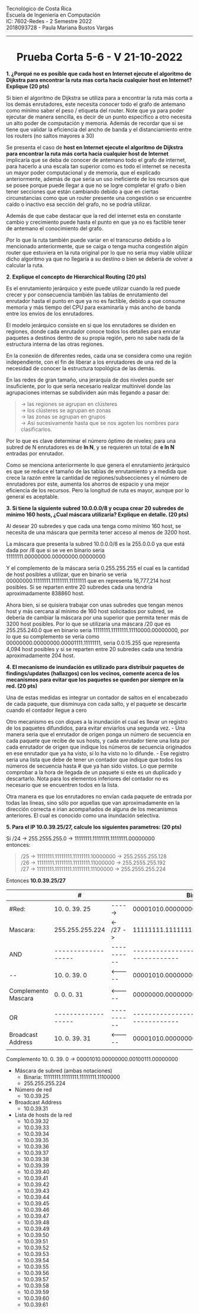 Tecnológico de Costa Rica<br> 
Escuela de Ingeniería en Computación<br> 
IC: 7602-Redes  - 2 Semestre 2022 <br> 
2018093728 - Paula Mariana Bustos Vargas
____
<center> <h1> Prueba Corta 5-6 - V 21-10-2022 </h1> </center> 

**1. ¿Porqué no es posible que cada host en Internet ejecute el algoritmo de Dijkstra para encontrar la ruta mas corta hacia cualquier host en Internet? Explique (20 pts)**

   Si bien el algoritmo de Dijkstra se utiliza para a encontrar la ruta más corta a los demás enrutadores, este necesita conocer todo el grafo de antemano como mínimo saber el peso / etiqueta del router. Note que ya para poder ejecutar de manera sencilla, es decir de un punto especifico a otro necesita un alto poder de computación y memoria.  Además de recordar que si se tiene que validar la eficiencia del ancho de banda y el distanciamiento entre los routers (no saltos mayores a 30)
   
   Se presenta el caso de **host en Internet ejecute el algoritmo de Dijkstra para encontrar la ruta más corta hacia cualquier host de Internet** implicaría que se deba de conocer de antemano todo el grafo de internet, para hacerlo a una escala tan superior como es todo el internet se necesita un mayor poder computacional y de memoria, que el explicado anteriormente, además de que seria un uso ineficiente de los recursos que se posee porque puede llegar a que no se logre completar el grafo o bien tener secciones que están cambiando debido a que en ciertas circunstancias como que un router presente una congestión o se encuentre caído o inactivo esa sección del grafo, no se podría utilizar.

   Además de que cabe destacar que la red del internet esta en constante cambio y crecimiento puede hasta el punto en que ya no es factible tener de antemano el conocimiento del grafo.
 
   Por lo que la ruta también puede variar en el transcurso debido a lo mencionado anteriormente, que se caiga o tenga mucha congestión algún router que estuviera en la ruta original por lo que no seria muy viable utilizar dicho algoritmo ya que no llegaría a su destino o bien se debería de volver a calcular la ruta.

**2. Explique el concepto de Hierarchical Routing (20 pts)**

Es el enrutamiento jerárquico y este puede utilizar cuando la red puede crecer y por consecuencia también las tablas de enrutamiento del enrutador hasta el punto en que ya no es factible, debido a que consume memoria y más tiempo del CPU para examinarla y más ancho de banda entre los envíos de los enrutadores.

El modelo jerárquico consiste en sí que los enrutadores se dividen en regiones, donde cada enrutador conoce todos los detalles para enrutar paquetes a destinos dentro de su propia región, pero no sabe nada de la estructura interna de las otras regiones. 

En la conexión de diferentes redes, cada una se considera como una región independiente, con el fin de liberar a los enrutadores de una red de la necesidad de conocer la estructura topológica de las demás. 

En las redes de gran tamaño, una jerarquía de dos niveles puede ser insuficiente, por lo que sería necesario realizar multinivel donde las agrupaciones internas se subdividen aún más llegando a pasar de:<br>
>  -> las regiones se agrupan en clústeres <br>
   -> los clústeres se agrupan en zonas<br>
   -> las zonas se agrupan en grupos<br>
   -> Así sucesivamente hasta que se nos agoten los nombres para clasificarlos.<br>

Por lo que es clave determinar el número óptimo de niveles; para una subred de N enrutadores es de **ln N**, y se requieren un total de **e ln N** entradas por enrutador. 

Como se menciona anteriormente lo que genera el enrutamiento jerárquico es que se reduce el tamaño de las tablas de enrutamiento y a medida que crece la razón entre la cantidad de regiones/subsecciones y el número de enrutadores por este, aumenta los ahorros de espacio y una mejor eficiencia de los recursos. Pero la longitud de ruta es mayor, aunque por lo general es aceptable.

   
**3. Si tiene la siguiente subred 10.0.0.0/8 y ocupa crear 20 subredes de mínimo 160 hosts, ¿Cual máscara utilizaría? Explique en detalle. (20 pts)**
   
Al desear 20 subredes y que cada una tenga como mínimo 160 host, se necesita de una máscara que permita tener acceso al menos de 3200 host.

La máscara que presenta la subred 10.0.0.0/8 es la 255.0.0.0 ya que está dada por /8 que si se ve en binario seria 11111111.00000000.00000000.00000000

Y el complemento de la máscara seria 0.255.255.255 el cual es la cantidad de host posibles a utilizar, que en binario se vería 00000000.11111111.11111111.11111111 que en representa 16,777,214 host posibles. Si se reparten entre 20 subredes cada una tendría aproximadamente 838860 host.

Ahora bien, si se quisiera trabajar con unas subredes que tengan menos host y más cercana al mínimo de 160 host solicitados por subred, se debería de cambiar la máscara por una superior que permita tener más de 3200 host posibles. Por lo que se utilizaría una máscara /20 que es 255.255.240.0 que en binario seria 11111111.11111111.11110000.00000000, por lo que su complemento se vería como 00000000.00000000.00001111.11111111, seria 0.0.15.255 que representa 4,094 host posibles y si se reparten entre 20 subredes cada una tendría aproximadamente 204 host.

**4. El mecanismo de inundación es utilizado para distribuir paquetes de findings/updates (hallazgos) con los vecinos, comente acerca de los mecanismos para evitar que los paquetes se queden por siempre en la red. (20 pts)**

Una de estas medidas es integrar un contador de saltos en el encabezado de cada paquete, que disminuya con cada salto, y el paquete se descarte cuando el contador llegue a cero

Otro mecanismo es con diques a la inundación el cual es llevar un registro de los paquetes difundidos, para evitar enviarlos una segunda vez. 
    - Una manera seria que el enrutador de origen ponga un número de secuencia en cada paquete que recibe de sus hosts, y cada enrutador tiene una lista por cada enrutador de origen que indique los números de secuencia originados en ese enrutador que ya ha visto, si lo ha visto no lo difunde. 
    - Ese registro seria una lista que debe de tener un contador que indique que todos los números de secuencia hasta # que ya han sido vistos. Lo que permite comprobar a la hora de llegada de un paquete si este es un duplicado y descartarlo. Nota para los elementos inferiores del contador no es necesario que se encuentren todos en la lista.

Otra manera es que los enrutadores no envían cada paquete de entrada por todas las líneas, sino sólo por
aquellas que van aproximadamente en la dirección correcta e irian acompañados de alguna de los mecanismos anteriores. El cual es conocido como una inundación selectiva.
   
**5. Para el IP 10.0.39.25/27, calcule los siguientes parametros: (20 pts)**

Si  /24  -> 255.2555.255.0   ->   11111111.11111111.11111111.00000000
<br>
entonces:
<br>
>    /25  ->   11111111.11111111.11111111.10000000   -> 255.2555.255.128 <br>
    /26  ->   11111111.11111111.11111111.11000000   -> 255.2555.255.192 <br>
    /27  ->   11111111.11111111.11111111.11100000   -> 255.2555.255.224 <br>

Entonces **10.0.39.25/27**

|                       | #                 |               | Binario |
| --                    | --                | --            | -- |
|  #Red:                | 10.  0. 39. 25    | ----->        | 00001010.00000000.00100111.00011001           |
| Mascara:              | 255.255.255.224   |<-   /27   ->  | 11111111.11111111.11111111.11100000           |
| AND                   |------------------ | ----------    | --------------------------------------------- | 
| --                    | 10.   0. 39.  0   | <-----        | 00001010.00000000.00100111.00000000           |
|                       |                   |               |                                               |
| Complemento Mascara   | 0.    0.  0.  31  | <-----        | 00000000.00000000.00000000.00011111           |  
|                       |                   |               |                                               |
| OR                    |------------------ | ----------    | --------------------------------------------- |
| Broadcast Address     | 10.   0. 39.  31  | <-----        | 00001010.00000000.00100111.00011111           |
|                       |                   |               |                                               |



Complemento  10.  0. 39.  0          ->         00001010.00000000.00100111.00000000<br>



- Máscara de subred (ambas notaciones)
  - Binaria:  11111111.11111111.11111111.11100000  
  -  255.255.255.224 
- Número de red
  - 10.0.39.25
- Broadcast Address
  - 10.0.39.31
- Lista de hosts de la red
  - 10.0.39.32  
  - 10.0.39.33
  - 10.0.39.34
  - 10.0.39.35
  - 10.0.39.36
  - 10.0.39.37
  - 10.0.39.38
  - 10.0.39.39
  - 10.0.39.40
  - 10.0.39.41
  - 10.0.39.42
  - 10.0.39.43
  - 10.0.39.44
  - 10.0.39.45
  - 10.0.39.46
  - 10.0.39.47
  - 10.0.39.48
  - 10.0.39.49
  - 10.0.39.50
  - 10.0.39.51
  - 10.0.39.52
  - 10.0.39.53
  - 10.0.39.54
  - 10.0.39.55
  - 10.0.39.56
  - 10.0.39.57
  - 10.0.39.58
  - 10.0.39.59
  - 10.0.39.60
  - 10.0.39.61